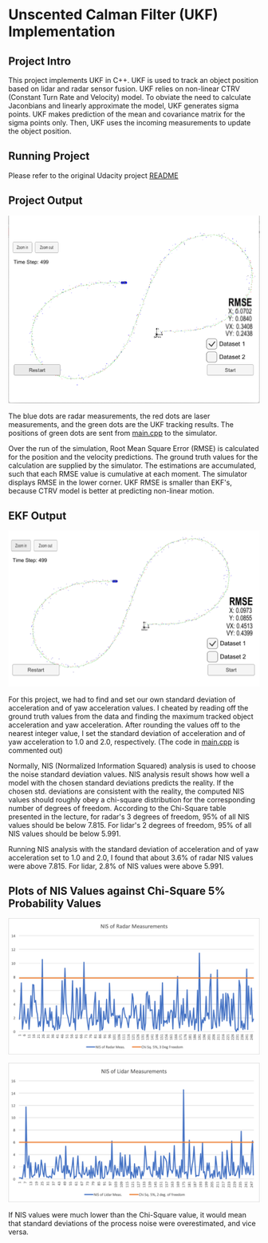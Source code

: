 # Unscented Calman Filter (UKF) Implementation

## Project Intro

This project implements UKF in C++.  UKF is used to track an object position based on lidar and radar sensor fusion.
UKF relies on non-linear CTRV (Constant Turn Rate and Velocity) model.  To obviate the need to calculate Jaconbians and 
linearly approximate the model, UKF generates sigma points.  UKF makes prediction of the mean and covariance matrix for 
the sigma points only.  Then, UKF uses the incoming measurements to update the object position.  

## Running Project 
Please refer to the original Udacity project [README](./README_orig.md)

## Project Output
![UKF Output](./UKF_sim.png)

The blue dots are radar measurements, the red dots are laser measurements, and the green dots are the UKF tracking results.
The positions of green dots are sent from [main.cpp](./main.cpp) to the simulator.

Over the run of the simulation, Root Mean Square Error (RMSE) is calculated for the position and the velocity predictions.  The ground
truth values for the calculation are supplied by the simulator.  The estimations are accumulated, such that each RMSE value is 
cumulative at each moment.  The simulator displays RMSE in the lower corner.  UKF RMSE is smaller than EKF's, because CTRV model 
is better at predicting non-linear motion. 

## EKF Output
![EKF Output](./EKF_sim.png)

For this project, we had to find and set our own standard deviation of acceleration and of yaw acceleration values.
I cheated by reading off the ground truth values from the data and finding the maximum tracked object acceleration
and yaw acceleration.  After rounding the values off to the nearest integer value, I set the standard deviation of 
acceleration and of yaw acceleration to 1.0 and 2.0, respectively.  (The code in [main.cpp](./main.cpp) is commented out)

Normally, NIS (Normalized Information Squared) analysis is used to choose the noise standard deviation values.  NIS 
analysis result shows how well a model with the chosen standard deviations predicts the reality. 
If the chosen std. deviations are consistent with the reality, the computed NIS values should roughly obey a chi-square 
distribution for the corresponding number of degrees of freedom.  According to the Chi-Square table presented in
the lecture, for radar's 3 degrees of freedom, 95% of all NIS values should be below 7.815.  For lidar's 2 degrees of freedom,
95% of all NIS values should be below 5.991.

Running NIS analysis with the standard deviation of acceleration and of yaw acceleration set to 1.0 and 2.0, I found that 
about 3.6% of radar NIS values were above 7.815.  For lidar, 2.8% of NIS values were above 5.991.

## Plots of NIS Values against Chi-Square 5% Probability Values 

![NIS Radar](./NIS_radar.png)

![NIS Lidar](./NIS_lidar.png)

If NIS values were much lower than the Chi-Square value, it would mean that standard deviations of the process noise were 
overestimated, and vice versa.